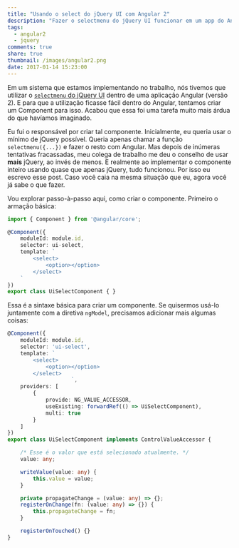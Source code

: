 ```yaml
---
title: "Usando o select do jQuery UI com Angular 2"
description: "Fazer o selectmenu do jQuery UI funcionar em um app do Angular 2 pode ser bem complicado. Mas eu explicarei como eu fiz os dois funcionarem juntos."
tags:
  - angular2
  - jquery
comments: true
share: true
thumbnail: /images/angular2.png
date: 2017-01-14 15:23:00
---
```


Em um sistema que estamos implementando no trabalho, nós tivemos que utilizar o [`selectmenu` do jQuery UI][selectmenu-doc] dentro de uma aplicação Angular (versão 2). E para que a utilização ficasse fácil dentro do Angular, tentamos criar um Component para isso. Acabou que essa foi uma tarefa muito mais árdua do que havíamos imaginado.

[selectmenu-doc]: https://jqueryui.com/selectmenu/

Eu fui o responsável por criar tal componente. Inicialmente, eu queria usar o mínimo de jQuery possível. Queria apenas chamar a função `selectmenu({...})` e fazer o resto com Angular. Mas depois de inúmeras tentativas fracassadas, meu colega de trabalho me deu o conselho de usar **mais** jQuery, ao invés de menos. E realmente ao implementar o componente inteiro usando quase que apenas jQuery, tudo funcionou. Por isso eu escrevo esse post. Caso você caia na mesma situação que eu, agora você já sabe o que fazer.

Vou explorar passo-à-passo aqui, como criar o componente. Primeiro o armação básica:

```ts
import { Component } from '@angular/core';

@Component({
	moduleId: module.id,
	selector: ui-select,
	template: `
		<select>
			<option></option>
		</select>
	`
})
export class UiSelectComponent { }
```

Essa é a sintaxe básica para criar um componente. Se quisermos usá-lo juntamente com a diretiva `ngModel`, precisamos adicionar mais algumas coisas:

```ts
@Component({
	moduleId: module.id,
	selector: 'ui-select',
	template: `
		<select>
			<option></option>
		</select>
					`,
	providers: [
		{
			provide: NG_VALUE_ACCESSOR,
			useExisting: forwardRef(() => UiSelectComponent),
			multi: true
		}
	]
})
export class UiSelectComponent implements ControlValueAccessor {

	/* Esse é o valor que está selecionado atualmente. */
	value: any;

	writeValue(value: any) {
		this.value = value;
	}

	private propagateChange = (value: any) => {};
	registerOnChange(fn: (value: any) => {}) {
		this.propagateChange = fn;
	}

	registerOnTouched() {}
}
```

```ts

```

```ts

```
